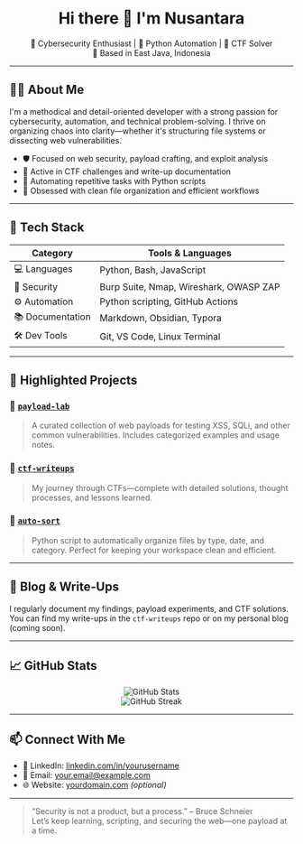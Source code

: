 <h1 align="center">Hi there 👋 I'm Nusantara</h1>

<p align="center">
  🔐 Cybersecurity Enthusiast | 🐍 Python Automation | 🧠 CTF Solver  
  <br>
  📍 Based in East Java, Indonesia
</p>

---

## 🧑‍💻 About Me

I'm a methodical and detail-oriented developer with a strong passion for cybersecurity, automation, and technical problem-solving. I thrive on organizing chaos into clarity—whether it's structuring file systems or dissecting web vulnerabilities.

- 🛡️ Focused on web security, payload crafting, and exploit analysis  
- 🧩 Active in CTF challenges and write-up documentation  
- 🐍 Automating repetitive tasks with Python scripts  
- 📁 Obsessed with clean file organization and efficient workflows

---

## 🧰 Tech Stack

| Category        | Tools & Languages                          |
|----------------|---------------------------------------------|
| 💻 Languages    | Python, Bash, JavaScript                    |
| 🧪 Security     | Burp Suite, Nmap, Wireshark, OWASP ZAP      |
| ⚙️ Automation   | Python scripting, GitHub Actions            |
| 📚 Documentation| Markdown, Obsidian, Typora                  |
| 🛠️ Dev Tools    | Git, VS Code, Linux Terminal                |

---

## 📂 Highlighted Projects

### 🔸 [`payload-lab`](https://github.com/yourusername/payload-lab)
> A curated collection of web payloads for testing XSS, SQLi, and other common vulnerabilities. Includes categorized examples and usage notes.

### 🔸 [`ctf-writeups`](https://github.com/yourusername/ctf-writeups)
> My journey through CTFs—complete with detailed solutions, thought processes, and lessons learned.

### 🔸 [`auto-sort`](https://github.com/yourusername/auto-sort)
> Python script to automatically organize files by type, date, and category. Perfect for keeping your workspace clean and efficient.

---

## 📝 Blog & Write-Ups

I regularly document my findings, payload experiments, and CTF solutions. You can find my write-ups in the `ctf-writeups` repo or on my personal blog (coming soon).

---

## 📈 GitHub Stats

<p align="center">
  <img src="https://github-readme-stats.vercel.app/api?username=yourusername&show_icons=true&theme=radical" alt="GitHub Stats" />
  <br>
  <img src="https://github-readme-streak-stats.herokuapp.com/?user=yourusername&theme=radical" alt="GitHub Streak" />
</p>

---

## 📫 Connect With Me

- 💼 LinkedIn: [linkedin.com/in/yourusername](https://linkedin.com/in/yourusername)  
- 📧 Email: your.email@example.com  
- 🌐 Website: [yourdomain.com](https://yourdomain.com) *(optional)*

---

> “Security is not a product, but a process.” – Bruce Schneier  
> Let’s keep learning, scripting, and securing the web—one payload at a time.

